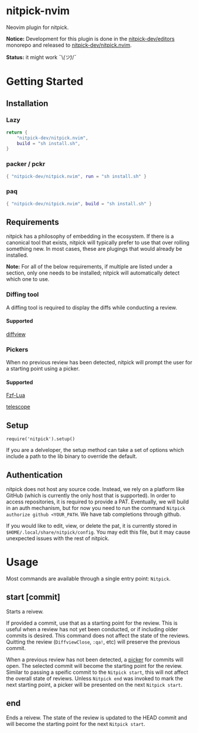 # nitpick-nvim

Neovim plugin for nitpick.

**Notice:** Development for this plugin is done in the
[nitpick-dev/editors](https://github.com/nitpick-dev/editors/tree/main/src/plugins/nvim)
monorepo and released to
[nitpick-dev/nitpick.nvim](https://github.com/nitpick-dev/nitpick.nvim).

**Status:** it might work ¯\\_(ツ)_/¯

# Getting Started

## Installation

### Lazy

```lua
return {
    "nitpick-dev/nitpick.nvim",
    build = "sh install.sh",
}
```

### packer / pckr

```lua
{ "nitpick-dev/nitpick.nvim", run = "sh install.sh" }
```

### paq

```lua
{ "nitpick-dev/nitpick.nvim", build = "sh install.sh" }
```

## Requirements

nitpick has a philosophy of embedding in the ecosystem. If there is a canonical
tool that exists, nitpick will typically prefer to use that over rolling
something new. In most cases, these are plugings that would already be
installed.


**Note:** For all of the below requirements, if multiple are listed under a
section, only one needs to be installed; nitpick will automatically detect which
one to use.

### Diffing tool

A diffing tool is required to display the diffs while conducting a review.

#### Supported

[diffview](https://github.com/sindrets/diffview.nvim)

### Pickers

When no previous review has been detected, nitpick will prompt the user for a
starting point using a picker.

#### Supported

[Fzf-Lua](https://github.com/ibhagwan/fzf-lua)

[telescope](https://github.com/nvim-telescope/telescope.nvim)


## Setup

`require('nitpick').setup()`

If you are a delveloper, the setup method can take a set of options which
include a path to the lib binary to override the default.

## Authentication

nitpick does not host any source code. Instead, we rely on a platform like
GitHub (which is currently the only host that is supported). In order to access
repositories, it is required to provide a PAT. Eventually, we will build in an
auth mechanism, but for now you need to run the command
`Nitpick authorize github <YOUR_PATH`. We have tab completions through github.

If you would like to edit, view, or delete the pat, it is currently stored in
`$HOME/.local/share/nitpick/config`. You may edit this file, but it may cause
unexpected issues with the rest of nitpick.

# Usage

Most commands are available through a single entry point: `Nitpick`.

## start [commit]

Starts a reivew.

If provided a commit, use that as a starting point for the review. This is
useful when a review has not yet been conducted, or if including older commits
is desired. This command does not affect the state of the reviews. Quitting the
review (`DiffviewClose`, `:qa!`, etc) will preserve the previous commit.

When a previous review has not been detected, a [picker](#pickers) for commits
will open. The selected commit will become the starting point for the review.
Similar to passing a speific commit to the `Nitpick start`, this will not affect
the overall state of reviews. Unless `Nitpick end` was invoked to mark the next
starting point, a picker will be presented on the next `Nitpick start`.


## end

Ends a reivew. The state of the review is updated to the HEAD commit and will
become the starting point for the next `Nitpick start`.
